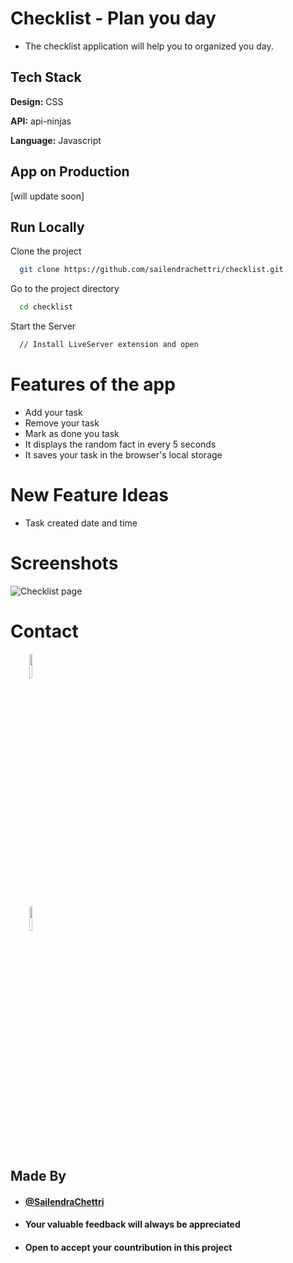 
# Checklist - Plan you day

- The checklist application will help you to organized you day.

## Tech Stack

**Design:** CSS

**API:** api-ninjas

**Language:** Javascript
  
## App on Production

[will update soon]

## Run Locally

Clone the project

```bash
  git clone https://github.com/sailendrachettri/checklist.git
```

Go to the project directory

```bash 
  cd checklist
```

Start the Server

```bash
  // Install LiveServer extension and open
```

# Features of the app
- Add your task
- Remove your task
- Mark as done you task
- It displays the random fact in every 5 seconds
- It saves your task in the browser's local storage

# New Feature Ideas
- Task created date and time

# Screenshots
<p><img src="https://drive.google.com/uc?export=view&id=1rSZKpsKbzJAvhRacfNSN0VU_NCbSmzaF" alt="Checklist page"></p>

# Contact
<p>
  <span style="margin-right: 30px;"></span>
  <a href="https://www.linkedin.com/in/sailendrachettri/">
    <img target="_blank" src="https://cdn.jsdelivr.net/gh/devicons/devicon/icons/linkedin/linkedin-original.svg" style="width: 10%;"></a>
  
  <span style="margin-right: 30px;"></span>
  <a href="https://github.com/sailendrachettri/">
    <img target="_blank" src="https://cdn.jsdelivr.net/gh/devicons/devicon/icons/github/github-original.svg" style="width: 10%;">
  </a>
</p>


## Made By
- #### [@SailendraChettri](https://instagram.com/01_sailendra)
- #### Your valuable feedback will always be appreciated
- #### Open to accept your countribution in this project
